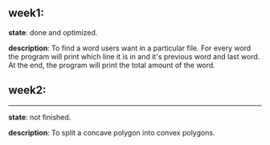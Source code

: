 ## week1:
**state**: 
    done and optimized.
    
**description**: 
    To find a word users want in a particular file.
    For every word the program will print which line it is in and it's previous word and last word.
    At the end, the program will print the total amount of the word.
 
## week2:
***
**state**: 
    not finished.
    
**description**: 
    To split a concave polygon into convex polygons.
 
